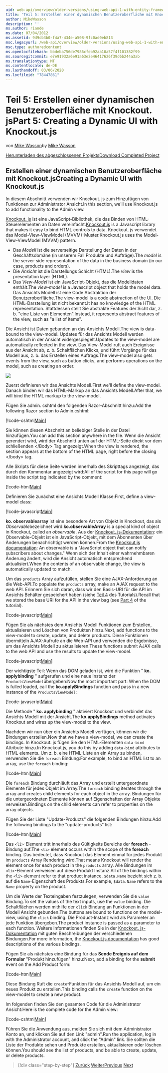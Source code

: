 ```yaml
---
uid: web-api/overview/older-versions/using-web-api-1-with-entity-framework-5/using-web-api-with-entity-framework-part-5
title: 'Teil 5: Erstellen einer dynamischen Benutzeroberfläche mit Knockout. js | Microsoft-Dokumentation'
author: MikeWasson
description: ''
ms.author: riande
ms.date: 07/04/2012
ms.assetid: 9d9cb3b0-f4a7-434e-a508-9fc0ad0eb813
msc.legacyurl: /web-api/overview/older-versions/using-web-api-1-with-entity-framework-5/using-web-api-with-entity-framework-part-5
msc.type: authoredcontent
ms.openlocfilehash: bbdeba756de7986cfeb92aa10a57f4f101382f99
ms.sourcegitcommit: e7e91932a6e91a63e2e46417626f39d6b244a3ab
ms.translationtype: MT
ms.contentlocale: de-DE
ms.lasthandoff: 03/06/2020
ms.locfileid: "78447861"
---
```

# <a name="part-5-creating-a-dynamic-ui-with-knockoutjs"></a><span data-ttu-id="29ac6-102">Teil 5: Erstellen einer dynamischen Benutzeroberfläche mit Knockout. js</span><span class="sxs-lookup"><span data-stu-id="29ac6-102">Part 5: Creating a Dynamic UI with Knockout.js</span></span>

<span data-ttu-id="29ac6-103">von [Mike Wasson](https://github.com/MikeWasson)</span><span class="sxs-lookup"><span data-stu-id="29ac6-103">by [Mike Wasson](https://github.com/MikeWasson)</span></span>

[<span data-ttu-id="29ac6-104">Herunterladen des abgeschlossenen Projekts</span><span class="sxs-lookup"><span data-stu-id="29ac6-104">Download Completed Project</span></span>](https://code.msdn.microsoft.com/ASP-NET-Web-API-with-afa30545)

## <a name="creating-a-dynamic-ui-with-knockoutjs"></a><span data-ttu-id="29ac6-105">Erstellen einer dynamischen Benutzeroberfläche mit Knockout.js</span><span class="sxs-lookup"><span data-stu-id="29ac6-105">Creating a Dynamic UI with Knockout.js</span></span>

<span data-ttu-id="29ac6-106">In diesem Abschnitt verwenden wir Knockout. js zum Hinzufügen von Funktionen zur Administrator Ansicht.</span><span class="sxs-lookup"><span data-stu-id="29ac6-106">In this section, we'll use Knockout.js to add functionality to the Admin view.</span></span>

<span data-ttu-id="29ac6-107">[Knockout. js](http://knockoutjs.com/) ist eine JavaScript-Bibliothek, die das Binden von HTML-Steuerelementen an Daten vereinfacht.</span><span class="sxs-lookup"><span data-stu-id="29ac6-107">[Knockout.js](http://knockoutjs.com/) is a Javascript library that makes it easy to bind HTML controls to data.</span></span> <span data-ttu-id="29ac6-108">Knockout. js verwendet das Model-View-ViewModel (MVVM)-Muster.</span><span class="sxs-lookup"><span data-stu-id="29ac6-108">Knockout.js uses the Model-View-ViewModel (MVVM) pattern.</span></span>

- <span data-ttu-id="29ac6-109">Das *Modell* ist die serverseitige Darstellung der Daten in der Geschäftsdomäne (in unserem Fall Produkte und Aufträge).</span><span class="sxs-lookup"><span data-stu-id="29ac6-109">The *model* is the server-side representation of the data in the business domain (in our case, products and orders).</span></span>
- <span data-ttu-id="29ac6-110">Die *Ansicht* ist die Darstellungs Schicht (HTML).</span><span class="sxs-lookup"><span data-stu-id="29ac6-110">The *view* is the presentation layer (HTML).</span></span>
- <span data-ttu-id="29ac6-111">Das *View-Model* ist ein JavaScript-Objekt, das die Modelldaten enthält.</span><span class="sxs-lookup"><span data-stu-id="29ac6-111">The *view-model* is a Javascript object that holds the model data.</span></span> <span data-ttu-id="29ac6-112">Das Ansichts Modell ist eine Code Abstraktion der Benutzeroberfläche.</span><span class="sxs-lookup"><span data-stu-id="29ac6-112">The view-model is a code abstraction of the UI.</span></span> <span data-ttu-id="29ac6-113">Die HTML-Darstellung ist nicht bekannt.</span><span class="sxs-lookup"><span data-stu-id="29ac6-113">It has no knowledge of the HTML representation.</span></span> <span data-ttu-id="29ac6-114">Stattdessen stellt Sie abstrakte Features der Sicht dar, z. b. "eine Liste von Elementen".</span><span class="sxs-lookup"><span data-stu-id="29ac6-114">Instead, it represents abstract features of the view, such as "a list of items".</span></span>

<span data-ttu-id="29ac6-115">Die Ansicht ist Daten gebunden an das Ansichts Modell.</span><span class="sxs-lookup"><span data-stu-id="29ac6-115">The view is data-bound to the view-model.</span></span> <span data-ttu-id="29ac6-116">Updates für das Ansichts Modell werden automatisch in der Ansicht widergespiegelt.</span><span class="sxs-lookup"><span data-stu-id="29ac6-116">Updates to the view-model are automatically reflected in the view.</span></span> <span data-ttu-id="29ac6-117">Das View-Model ruft auch Ereignisse aus der Ansicht ab, z. b. Schaltflächen Klicks, und führt Vorgänge für das Modell aus, z. b. das Erstellen eines Auftrags.</span><span class="sxs-lookup"><span data-stu-id="29ac6-117">The view-model also gets events from the view, such as button clicks, and performs operations on the model, such as creating an order.</span></span>

![](using-web-api-with-entity-framework-part-5/_static/image1.png)

<span data-ttu-id="29ac6-118">Zuerst definieren wir das Ansichts Modell.</span><span class="sxs-lookup"><span data-stu-id="29ac6-118">First we'll define the view-model.</span></span> <span data-ttu-id="29ac6-119">Danach binden wir das HTML-Markup an das Ansichts Modell.</span><span class="sxs-lookup"><span data-stu-id="29ac6-119">After that, we will bind the HTML markup to the view-model.</span></span>

<span data-ttu-id="29ac6-120">Fügen Sie admin. cshtml den folgenden Razor-Abschnitt hinzu:</span><span class="sxs-lookup"><span data-stu-id="29ac6-120">Add the following Razor section to Admin.cshtml:</span></span>

[!code-cshtml[Main](using-web-api-with-entity-framework-part-5/samples/sample1.cshtml)]

<span data-ttu-id="29ac6-121">Sie können diesen Abschnitt an beliebiger Stelle in der Datei hinzufügen.</span><span class="sxs-lookup"><span data-stu-id="29ac6-121">You can add this section anywhere in the file.</span></span> <span data-ttu-id="29ac6-122">Wenn die Ansicht gerendert wird, wird der Abschnitt unten auf der HTML-Seite direkt vor dem schließenden &lt;/Body&gt; Tag angezeigt.</span><span class="sxs-lookup"><span data-stu-id="29ac6-122">When the view is rendered, the section appears at the bottom of the HTML page, right before the closing &lt;/body&gt; tag.</span></span>

<span data-ttu-id="29ac6-123">Alle Skripts für diese Seite werden innerhalb des Skripttags angezeigt, das durch den Kommentar angezeigt wird:</span><span class="sxs-lookup"><span data-stu-id="29ac6-123">All of the script for this page will go inside the script tag indicated by the comment:</span></span>

[!code-html[Main](using-web-api-with-entity-framework-part-5/samples/sample2.html)]

<span data-ttu-id="29ac6-124">Definieren Sie zunächst eine Ansichts Modell Klasse:</span><span class="sxs-lookup"><span data-stu-id="29ac6-124">First, define a view-model class:</span></span>

[!code-javascript[Main](using-web-api-with-entity-framework-part-5/samples/sample3.js)]

<span data-ttu-id="29ac6-125">**ko. observablearray** ist eine besondere Art von Objekt in Knockout, das als *Observable*bezeichnet wird.</span><span class="sxs-lookup"><span data-stu-id="29ac6-125">**ko.observableArray** is a special kind of object in Knockout, called an *observable*.</span></span> <span data-ttu-id="29ac6-126">Aus der [Knockout. js-Dokumentation](http://knockoutjs.com/documentation/observables.html): ein Observable-Objekt ist ein JavaScript-Objekt, mit dem Abonnenten über Änderungen benachrichtigt werden können.</span><span class="sxs-lookup"><span data-stu-id="29ac6-126">From the [Knockout.js documentation](http://knockoutjs.com/documentation/observables.html): An observable is a "JavaScript object that can notify subscribers about changes."</span></span> <span data-ttu-id="29ac6-127">Wenn sich der Inhalt einer wahrnehmbaren Änderung ändert, wird die Ansicht automatisch entsprechend aktualisiert.</span><span class="sxs-lookup"><span data-stu-id="29ac6-127">When the contents of an observable change, the view is automatically updated to match.</span></span>

<span data-ttu-id="29ac6-128">Um das `products` Array aufzufüllen, stellen Sie eine AJAX-Anforderung an die Web-API.</span><span class="sxs-lookup"><span data-stu-id="29ac6-128">To populate the `products` array, make an AJAX request to the web API.</span></span> <span data-ttu-id="29ac6-129">Erinnern Sie sich daran, dass wir den Basis-URI für die API im Ansichts Behälter gespeichert haben (siehe [Teil 4](using-web-api-with-entity-framework-part-4.md) des Tutorials).</span><span class="sxs-lookup"><span data-stu-id="29ac6-129">Recall that we stored the base URI for the API in the view bag (see [Part 4](using-web-api-with-entity-framework-part-4.md) of the tutorial).</span></span>

[!code-javascript[Main](using-web-api-with-entity-framework-part-5/samples/sample4.js?highlight=5)]

<span data-ttu-id="29ac6-130">Fügen Sie als nächstes dem Ansichts Modell Funktionen zum Erstellen, aktualisieren und Löschen von Produkten hinzu.</span><span class="sxs-lookup"><span data-stu-id="29ac6-130">Next, add functions to the view-model to create, update, and delete products.</span></span> <span data-ttu-id="29ac6-131">Diese Funktionen übermitteln AJAX-Aufrufe an die Web-API und verwenden die Ergebnisse, um das Ansichts Modell zu aktualisieren.</span><span class="sxs-lookup"><span data-stu-id="29ac6-131">These functions submit AJAX calls to the web API and use the results to update the view-model.</span></span>

[!code-javascript[Main](using-web-api-with-entity-framework-part-5/samples/sample5.js?highlight=7)]

<span data-ttu-id="29ac6-132">Der wichtigste Teil: Wenn das DOM geladen ist, wird die Funktion " **ko. applybinding** " aufgerufen und eine neue Instanz der `ProductsViewModel`übergeben:</span><span class="sxs-lookup"><span data-stu-id="29ac6-132">Now the most important part: When the DOM is fulled loaded, call the **ko.applyBindings** function and pass in a new instance of the `ProductsViewModel`:</span></span>

[!code-javascript[Main](using-web-api-with-entity-framework-part-5/samples/sample6.js)]

<span data-ttu-id="29ac6-133">Die Methode " **ko. applybinding** " aktiviert Knockout und verbindet das Ansichts Modell mit der Ansicht.</span><span class="sxs-lookup"><span data-stu-id="29ac6-133">The **ko.applyBindings** method activates Knockout and wires up the view-model to the view.</span></span>

<span data-ttu-id="29ac6-134">Nachdem wir nun über ein Ansichts Modell verfügen, können wir die Bindungen erstellen.</span><span class="sxs-lookup"><span data-stu-id="29ac6-134">Now that we have a view-model, we can create the bindings.</span></span> <span data-ttu-id="29ac6-135">In Knockout. js fügen Sie den HTML-Elementen `data-bind` Attribute hinzu.</span><span class="sxs-lookup"><span data-stu-id="29ac6-135">In Knockout.js, you do this by adding `data-bind` attributes to HTML elements.</span></span> <span data-ttu-id="29ac6-136">Um z. b. eine HTML-Liste an ein Array zu binden, verwenden Sie die `foreach` Bindung:</span><span class="sxs-lookup"><span data-stu-id="29ac6-136">For example, to bind an HTML list to an array, use the `foreach` binding:</span></span>

[!code-html[Main](using-web-api-with-entity-framework-part-5/samples/sample7.html?highlight=1)]

<span data-ttu-id="29ac6-137">Die `foreach` Bindung durchläuft das Array und erstellt untergeordnete Elemente für jedes Objekt im Array.</span><span class="sxs-lookup"><span data-stu-id="29ac6-137">The `foreach` binding iterates through the array and creates child elements for each object in the array.</span></span> <span data-ttu-id="29ac6-138">Bindungen für die untergeordneten Elemente können auf Eigenschaften der Array Objekte verweisen.</span><span class="sxs-lookup"><span data-stu-id="29ac6-138">Bindings on the child elements can refer to properties on the array objects.</span></span>

<span data-ttu-id="29ac6-139">Fügen Sie der Liste "Update-Products" die folgenden Bindungen hinzu:</span><span class="sxs-lookup"><span data-stu-id="29ac6-139">Add the following bindings to the "update-products" list:</span></span>

[!code-html[Main](using-web-api-with-entity-framework-part-5/samples/sample8.html)]

<span data-ttu-id="29ac6-140">Das `<li>`-Element tritt innerhalb des Gültigkeits Bereichs der **foreach** -Bindung auf.</span><span class="sxs-lookup"><span data-stu-id="29ac6-140">The `<li>` element occurs within the scope of the **foreach** binding.</span></span> <span data-ttu-id="29ac6-141">Das bedeutet, dass Knockout das Element einmal für jedes Produkt im `products` Array Rendering wird.</span><span class="sxs-lookup"><span data-stu-id="29ac6-141">That means Knockout will render the element once for each product in the `products` array.</span></span> <span data-ttu-id="29ac6-142">Alle Bindungen im `<li>`-Element verweisen auf diese Produkt Instanz.</span><span class="sxs-lookup"><span data-stu-id="29ac6-142">All of the bindings within the `<li>` element refer to that product instance.</span></span> <span data-ttu-id="29ac6-143">`$data.Name` bezieht sich z. b. auf die `Name`-Eigenschaft des Produkts.</span><span class="sxs-lookup"><span data-stu-id="29ac6-143">For example, `$data.Name` refers to the `Name` property on the product.</span></span>

<span data-ttu-id="29ac6-144">Um die Werte der Texteingaben festzulegen, verwenden Sie die `value` Bindung.</span><span class="sxs-lookup"><span data-stu-id="29ac6-144">To set the values of the text inputs, use the `value` binding.</span></span> <span data-ttu-id="29ac6-145">Die Schaltflächen werden mithilfe der `click` Bindung an Funktionen in der Modell Ansicht gebunden.</span><span class="sxs-lookup"><span data-stu-id="29ac6-145">The buttons are bound to functions on the model-view, using the `click` binding.</span></span> <span data-ttu-id="29ac6-146">Die Product-Instanz wird als Parameter an jede Funktion übergeben.</span><span class="sxs-lookup"><span data-stu-id="29ac6-146">The product instance is passed as a parameter to each function.</span></span> <span data-ttu-id="29ac6-147">Weitere Informationen finden Sie in der [Knockout. js-Dokumentation](http://knockoutjs.com/documentation/observables.html) mit guten Beschreibungen der verschiedenen Bindungen.</span><span class="sxs-lookup"><span data-stu-id="29ac6-147">For more information, the [Knockout.js documentation](http://knockoutjs.com/documentation/observables.html) has good descriptions of the various bindings.</span></span>

<span data-ttu-id="29ac6-148">Fügen Sie als nächstes eine Bindung für das **Sende Ereignis auf dem Formular** "Produkt hinzufügen" hinzu:</span><span class="sxs-lookup"><span data-stu-id="29ac6-148">Next, add a binding for the **submit** event on the Add Product form:</span></span>

[!code-html[Main](using-web-api-with-entity-framework-part-5/samples/sample9.html)]

<span data-ttu-id="29ac6-149">Diese Bindung Ruft die `create`-Funktion für das Ansichts Modell auf, um ein neues Produkt zu erstellen.</span><span class="sxs-lookup"><span data-stu-id="29ac6-149">This binding calls the `create` function on the view-model to create a new product.</span></span>

<span data-ttu-id="29ac6-150">Im folgenden finden Sie den gesamten Code für die Administrator Ansicht:</span><span class="sxs-lookup"><span data-stu-id="29ac6-150">Here is the complete code for the Admin view:</span></span>

[!code-cshtml[Main](using-web-api-with-entity-framework-part-5/samples/sample10.cshtml)]

<span data-ttu-id="29ac6-151">Führen Sie die Anwendung aus, melden Sie sich mit dem Administrator Konto an, und klicken Sie auf den Link "admin".</span><span class="sxs-lookup"><span data-stu-id="29ac6-151">Run the application, log in with the Administrator account, and click the "Admin" link.</span></span> <span data-ttu-id="29ac6-152">Sie sollten die Liste der Produkte sehen und Produkte erstellen, aktualisieren oder löschen können.</span><span class="sxs-lookup"><span data-stu-id="29ac6-152">You should see the list of products, and be able to create, update, or delete products.</span></span>

> [!div class="step-by-step"]
> <span data-ttu-id="29ac6-153">[Zurück](using-web-api-with-entity-framework-part-4.md)
> [Weiter](using-web-api-with-entity-framework-part-6.md)</span><span class="sxs-lookup"><span data-stu-id="29ac6-153">[Previous](using-web-api-with-entity-framework-part-4.md)
[Next](using-web-api-with-entity-framework-part-6.md)</span></span>
